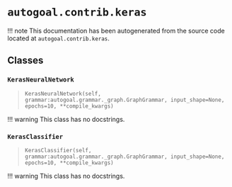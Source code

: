 # `autogoal.contrib.keras`

!!! note
    This documentation has been autogenerated from the source code located at `autogoal.contrib.keras`.

## Classes

### `KerasNeuralNetwork`

> `KerasNeuralNetwork(self, grammar:autogoal.grammar._graph.GraphGrammar, input_shape=None, epochs=10, **compile_kwargs)`


!!! warning
    This class has no docstrings.

### `KerasClassifier`

> `KerasClassifier(self, grammar:autogoal.grammar._graph.GraphGrammar, input_shape=None, epochs=10, **compile_kwargs)`


!!! warning
    This class has no docstrings.

